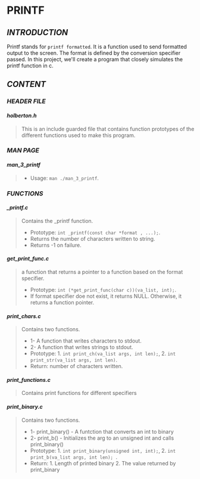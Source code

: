 # **PRINTF**

## *INTRODUCTION*

Printf stands for ``` printf formatted ```. It is a function used to send formatted output to the screen. The format is defined by the conversion specifier passed.
In this project, we'll create a program that closely simulates the printf function in c.

## *CONTENT*

### *HEADER FILE*

#### *holberton.h*
> This is an include guarded file that contains function prototypes of the different functions used to make this program.

### *MAN PAGE*

#### *man_3_printf*
> - Usage: ``` man ./man_3_printf ```.

### *FUNCTIONS*

#### *_printf.c*
> Contains the _printf function.
> - Prototype: ``` int _printf(const char *format , ...); ```.
> - Returns the number of characters written to string.
> - Returns -1 on failure.

#### *get_print_func.c*
> a function that returns a pointer to a function based on the format specifier.
> - Prototype: ``` int (*get_print_func(char c))(va_list, int); ```.
> - If format specifier doe not exist, it returns NULL. Otherwise, it returns a function pointer.

#### *print_chars.c*
> Contains two functions.
> - 1- A function that writes characters to stdout.
> - 2- A function that writes strings to stdout.
> - Prototype: 1. ``` int print_ch(va_list args, int len); ```, 2. ``` int print_str(va_list args, int len) ```.
> - Return: number of characters written.

#### *print_functions.c*
> Contains print functions for different specifiers

#### *print_binary.c*
> Contains two functions.
> - 1- print_binary() - A funtction that converts an int to binary
> - 2- print_b() - Initializes the arg to an unsigned int and calls print_binary()
> - Prototype: 1. ``` int print_binary(unsigned int, int); ```, 2. ``` int print_b(va_list args, int len);  ```.
> - Return: 1. Length of printed binary 2. The value returned by print_binary  

